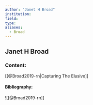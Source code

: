 ```yaml
---
author: "Janet H Broad"
institution:
field:
type:
aliases:
  - Broad
---
```


## Janet H Broad

### Content:
[[@Broad2019-rn|Capturing The Elusive]]

#### Bibliography:

![[@Broad2019-rn]]